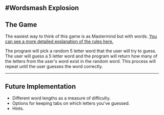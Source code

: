 #Wordsmash Explosion
---

## The Game

The easiest way to think of this game is as Mastermind but with words. [You can see a more detailed explanation of the rules here.](https://www.word-grabber.com/printable-word-games/a-mastermind-with-words-jotto)

The program will pick a random 5 letter word that the user will try to guess. The user will guess a 5 letter word and the program will return how many of the letters from the user's word exist in the random word. This process will repeat until the user guesses the word correctly.

---

## Future Implementation

- Different word lengths as a measure of difficulty.
- Options for keeping tabs on which letters you've guessed.
- Hints.
